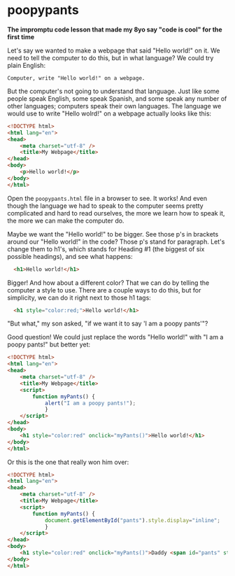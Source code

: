 poopypants
==========

**The impromptu code lesson that made my 8yo say "code is cool" for the first time**

Let's say we wanted to make a webpage that said "Hello world!" on it. We need to tell the computer to do this, but in what language? We could try plain English: 

```
Computer, write "Hello world!" on a webpage.
```

But the computer's not going to understand that language. Just like some people speak English, some speak Spanish, and some speak any number of other languages; computers speak their own languages. The language we would use to write "Hello wolrd!" on a webpage actually looks like this:

```html
<!DOCTYPE html>
<html lang="en">
<head>
	<meta charset="utf-8" />
	<title>My Webpage</title>
</head>
<body>
	<p>Hello world!</p>
</body>
</html>
```
Open the `poopypants.html` file in a browser to see. It works! And even though the language we had to speak to the computer seems pretty complicated and hard to read ourselves, the more we learn how to speak it, the more we can make the computer do.

Maybe we want the "Hello world!" to be bigger. See those p's in brackets around our "Hello world!" in the code? Those p's stand for paragraph. Let's change them to h1's, which stands for Heading #1 (the biggest of six possible headings), and see what happens:

```html
  <h1>Hello world!</h1>
```  

Bigger! And how about a different color? That we can do by telling the computer a style to use. There are a couple ways to do this, but for simplicity, we can do it right next to those h1 tags:

```html
  <h1 style="color:red;">Hello world!</h1>
```

"But what," my son asked, "if we want it to say 'I am a poopy pants'"?

Good question! We could just replace the words "Hello world!" with "I am a poopy pants!" but better yet:

```html
<!DOCTYPE html>
<html lang="en">
<head>
	<meta charset="utf-8" />
	<title>My Webpage</title>
	<script>
		function myPants() {
			alert("I am a poopy pants!");
			}
	</script>
</head>
<body>
	<h1 style="color:red" onclick="myPants()">Hello world!</h1>
</body>
</html>
```

Or this is the one that really won him over:

```html
<!DOCTYPE html>
<html lang="en">
<head>
	<meta charset="utf-8" />
	<title>My Webpage</title>
	<script>
		function myPants() {
			document.getElementById("pants").style.display="inline";
			}
	</script>
</head>
<body>
	<h1 style="color:red" onclick="myPants()">Daddy <span id="pants" style="display:none">is a poopy pants!</span></h1>
</body>
</html>
```

